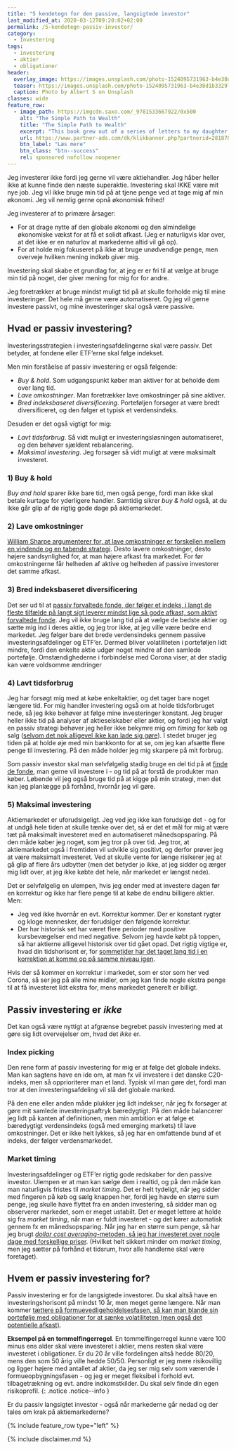 ```yaml
---
title: "5 kendetegn for den passive, langsigtede investor"
last_modified_at: 2020-03-12T09:20:02+02:00
permalink: /5-kendetegn-passiv-investor/
category:
  - Investering
tags:
  - investering
  - aktier
  - obligationer
header:
  overlay_image: https://images.unsplash.com/photo-1524095731963-b4e38d1b3329?ixlib=rb-1.2.1&ixid=eyJhcHBfaWQiOjEyMDd9&auto=format&fit=crop&w=1500&q=80
  teaser: https://images.unsplash.com/photo-1524095731963-b4e38d1b3329?ixlib=rb-1.2.1&ixid=eyJhcHBfaWQiOjEyMDd9&auto=format&fit=crop&w=400&q=80
  caption: Photo by Albert S on Unsplash
classes: wide
feature_row:
  - image_path: https://imgcdn.saxo.com/_9781533667922/0x500
    alt: "The Simple Path to Wealth"
    title: "The Simple Path to Wealth"
    excerpt: "This book grew out of a series of letters to my daughter concerning various things-mostly about money and investing-she was not yet quite ready to hear. Since money is the single most powerful tool we have for navigating this complex world we've created, understanding it is critical."
    url: https://www.partner-ads.com/dk/klikbanner.php?partnerid=28187&bannerid=43264&htmlurl=https://www.saxo.com/dk/the-simple-path-to-wealth_j-l-collins_paperback_9781533667922
    btn_label: "Læs mere"
    btn_class: "btn--success"
    rel: sponsored nofollow noopener
---
```


Jeg investerer ikke fordi jeg gerne vil være aktiehandler. Jeg håber heller ikke at kunne finde den næste superaktie. Investering skal IKKE være mit nye job. Jeg vil ikke bruge min tid på at tjene penge ved at tage mig af min økonomi. Jeg vil nemlig gerne opnå økonomisk frihed!

Jeg investerer af to primære årsager:

- For at drage nytte af den globale økonomi og den almindelige økonomiske vækst for at få et solidt afkast. (Jeg er naturligvis klar over, at det ikke er en naturlov at markederne altid vil gå op).
- For at holde mig fokuseret på ikke at bruge unødvendige penge, men overveje hvilken mening indkøb giver mig.

Investering skal skabe et grundlag for, at jeg er er fri til at vælge at bruge min tid på noget, der giver mening for mig for for andre. 

Jeg foretrækker at bruge mindst muligt tid på at skulle forholde mig til mine investeringer. Det hele må gerne være automatiseret. Og jeg vil gerne investere passivt, og mine investeringer skal også være passive. 

## Hvad er passiv investering?

Investeringsstrategien i investeringsafdelingerne skal være passiv. Det betyder, at fondene eller ETF’erne skal følge indekset.

Men min forståelse af passiv investering er også følgende:

- _Buy & hold_. Som udgangspunkt køber man aktiver for at beholde dem over lang tid. 
- _Lave omkostninger_. Man foretrækker lave omkostninger på sine aktiver.
- _Bred indeksbaseret diversificering_. Porteføljen forsøger at være bredt diversificeret, og den følger et typisk et verdensindeks. 

Desuden er det også vigtigt for mig:

- _Lavt tidsforbrug_. Så vidt muligt er investeringsløsningen automatiseret, og den behøver sjældent rebalancering.
- _Maksimal investering_. Jeg forsøger så vidt muligt at være maksimalt investeret.

### 1) Buy & hold

_Buy and hold_ sparer ikke bare tid, men også penge, fordi man ikke skal betale kurtage for yderligere handler. Samtidig sikrer _buy & hold_ også, at du ikke går glip af de rigtig gode dage på aktiemarkedet.

### 2) Lave omkostninger

[William Sharpe argumenterer for, at lave omkostninger er forskellen mellem en vindende og en tabende strategi](/passiv-investering-slaar-aktiv/). Desto lavere omkostninger, desto højere sandsynlighed for, at man højere afkast fra markedet. For før omkostningerne får helheden af aktive og helheden af passive investorer det samme afkast.

### 3) Bred indeksbaseret diversificering

Det ser ud til at [passiv forvaltede fonde, der følger et indeks, i langt de fleste tilfælde på langt sigt leverer mindst lige så gode afkast, som aktivt forvaltede fonde](/passiv-investering-slaar-aktiv/). Jeg vil ikke bruge lang tid på at vælge de bedste aktier og sætte mig ind i deres aktie, og jeg tror ikke, at jeg ville være bedre end markedet. Jeg følger bare det brede verdensindeks gennem passive investeringsafdelinger og ETF’er. Dermed bliver volatiliteten i porteføljen lidt mindre, fordi den enkelte aktie udgør noget mindre af den samlede portefølje. Omstændighederne i forbindelse med Corona viser, at der stadig kan være voldsomme ændringer

### 4) Lavt tidsforbrug

Jeg har forsøgt mig med at købe enkeltaktier, og det tager bare noget længere tid. For mig handler investering også om at holde tidsforbruget nede, så jeg ikke behøver at følge mine investeringer konstant. Jeg bruger heller ikke tid på analyser af aktieselskaber eller aktier, og fordi jeg har valgt en passiv strategi behøver jeg heller ikke bekymre mig om _timing_ for køb og salg ([selvom det nok alligevel ikke kan lade sig gøre](/hvornaar-ind-i-markedet/)). I stedet bruger jeg tiden på at holde øje med min bankkonto for at se, om jeg kan afsætte flere penge til investering. På den måde holder jeg mig skarpere på mit forbrug.

Som passiv investor skal man selvfølgelig stadig bruge en del tid på at [finde de fonde](/investering-vol9/), man gerne vil investere i - og tid på at forstå de produkter man køber. Løbende vil jeg også bruge tid på at kigge på min strategi, men det kan jeg planlægge på forhånd, hvornår jeg vil gøre.

### 5) Maksimal investering

Aktiemarkedet er uforudsigeligt. Jeg ved jeg ikke kan forudsige det - og for at undgå hele tiden at skulle tænke over det, så er det et mål for mig at være tæt på maksimalt investeret med en automatiseret månedsopsparing. På den måde køber jeg noget, som jeg tror på over tid. Jeg tror, at aktiemarkedet også i fremtiden vil udvikle sig positivt, og derfor prøver jeg at være maksimalt investeret. Ved at skulle vente for længe risikerer jeg at gå glip af flere års udbytter (men det betyder jo ikke, at jeg sidder og ærger mig lidt over, at jeg ikke købte det hele, når markedet er længst nede).

Det er selvfølgelig en ulempen, hvis jeg ender med at investere dagen før en korrektur og ikke har flere penge til at købe de endnu billigere aktier. Men:

- Jeg ved ikke hvornår en evt. Korrektur kommer. Der er konstant rygter og kloge mennesker, der forudsiger den følgende korrektur.
- Der har historisk set har været flere perioder med positive kursbevægelser end med negative. Selvom jeg havde købt på toppen, så har aktierne alligevel historisk over tid gået opad. Det rigtig vigtige er, hvad din tidshorisont er, for [sommetider har det taget lang tid i en korrektion at komme op på samme niveau igen](/hvornaar-ind-i-markedet/#en-20-års-periode-giver-aldrig-negativt-afkast). 

Hvis der så kommer en korrektur i markedet, som er stor som her ved Corona, så ser jeg på alle mine midler, om jeg kan finde nogle ekstra penge til at få investeret lidt ekstra for, mens markedet generelt er billigt.

## Passiv investering er _ikke_

Det kan også være nyttigt at afgrænse begrebet passiv investering med at gøre sig lidt overvejelser om, hvad det _ikke_ er.

### Index picking

Den rene form af passiv investering for mig er at følge det globale indeks. Man kan sagtens have en ide om, at man fx vil investere i det danske C20-indeks, men så opprioriterer man et land. Typisk vil man gøre det, fordi man tror at den investeringsafdeling vil slå det globale marked.

På den ene eller anden måde plukker jeg lidt indekser, når jeg fx forsøger at gøre mit samlede investeringsaftryk bæredygtigt. På den måde balancerer jeg lidt på kanten af definitionen, men min ambition er at følge et bæredygtigt verdensindeks (også med emerging markets) til lave omkostninger. Det er ikke helt lykkes, så jeg har en omfattende bund af et indeks, der følger verdensmarkedet.

### Market timing

Investeringsafdelinger og ETF’er rigtig gode redskaber for den passive investor. Ulempen er at man kan sælge dem i realtid, og på den måde kan man naturligvis fristes til _market timing_. Det er helt tydeligt, når jeg sidder med fingeren på køb og sælg knappen her, fordi jeg havde en større sum penge, jeg skulle have flyttet fra en anden investering, så sidder man og observerer markedet, som er meget ustabilt. Det er meget lettere at holde sig fra _market timing_, når man er fuldt investeret - og det kører automatisk gennem fx en månedsopsparing. Når jeg har en større sum penge, så har jeg brugt [_dollar cost averaging_-metoden, så jeg har investeret over nogle dage med forskellige priser](/hvornaar-ind-i-markedet/#hvordan-køber-jeg-op). (Hvilket helt sikkert minder om _market timing_, men jeg sætter på forhånd et tidsrum, hvor alle handlerne skal være foretaget).

## Hvem er passiv investering for?

Passiv investering er for de langsigtede investorer. Du skal altså have en investeringshorisont på mindst 10 år, men meget gerne længere. Når man kommer [tættere på formuevedligeholdelsesfasen, så kan man blande sin portefølje med obligationer for at sænke volatiliteten (men også det potentielle afkast)](/hvilken-investeringsfase/).

**Eksempel på en tommelfingerregel**. En tommelfingerregel kunne være 100 minus ens alder skal være investeret i aktier, mens resten skal være investeret i obligationer. Er du 20 år ville fordelingen altså hedde 80/20, mens den som 50 årig ville hedde 50/50. Personligt er jeg mere risikovillig og ligger højere med antallet af aktier, da jeg ser mig selv som værende i formueopbygningsfasen - og jeg er meget fleksibel i forhold evt. tilbagetrækning og evt. andre indkomstkilder. Du skal selv finde din egen risikoprofil.
{: .notice .notice--info }

Er du passiv langsigtet investor - også når markederne går nedad og der tales om krak på aktiemarkederne?

{% include feature_row type="left" %}

{% include disclaimer.md %}
